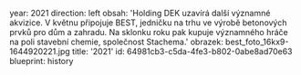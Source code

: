 year: 2021
direction: left
obsah: 'Holding DEK uzavírá další významné akvizice. V květnu připojuje BEST, jedničku na trhu ve výrobě betonových prvků pro dům a zahradu. Na sklonku roku pak kupuje významného hráče na poli stavební chemie, společnost Stachema.'
obrazek: best_foto_16kx9-1644920221.jpg
title: '2021'
id: 64981cb3-c5da-4fe3-b802-0abe8ad70e63
blueprint: history
